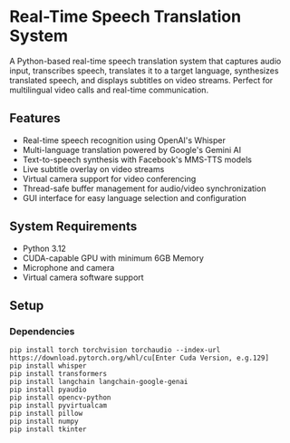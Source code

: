 # Real-Time Speech Translation System

A Python-based real-time speech translation system that captures audio input, transcribes speech, translates it to a target language, synthesizes translated speech, and displays subtitles on video streams. Perfect for multilingual video calls and real-time communication.

## Features

- Real-time speech recognition using OpenAI's Whisper
- Multi-language translation powered by Google's Gemini AI
- Text-to-speech synthesis with Facebook's MMS-TTS models
- Live subtitle overlay on video streams
- Virtual camera support for video conferencing
- Thread-safe buffer management for audio/video synchronization
- GUI interface for easy language selection and configuration

## System Requirements

- Python 3.12
- CUDA-capable GPU with minimum 6GB Memory
- Microphone and camera
- Virtual camera software support

## Setup

### Dependencies
`pip install torch torchvision torchaudio --index-url https://download.pytorch.org/whl/cu[Enter Cuda Version, e.g.129]`  
`pip install whisper`  
`pip install transformers`  
`pip install langchain langchain-google-genai`  
`pip install pyaudio`  
`pip install opencv-python`  
`pip install pyvirtualcam`  
`pip install pillow`  
`pip install numpy`  
`pip install tkinter`  
